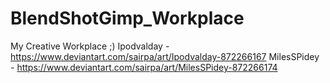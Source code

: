 # BlendShotGimp_Workplace
My Creative Workplace ;)
Ipodvalday - https://www.deviantart.com/sairpa/art/Ipodvalday-872266167
MilesSPidey - https://www.deviantart.com/sairpa/art/MilesSPidey-872266174
